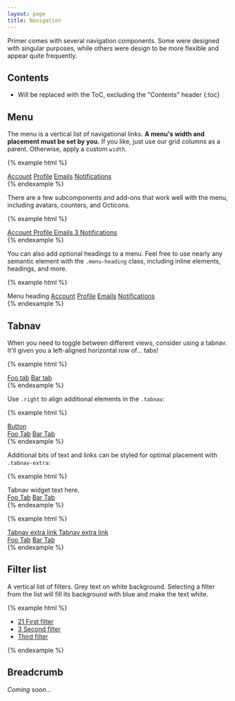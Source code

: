 ```yaml
---
layout: page
title: Navigation
---
```


Primer comes with several navigation components. Some were designed with singular purposes, while others were design to be more flexible and appear quite frequently.

## Contents

* Will be replaced with the ToC, excluding the "Contents" header
{:toc}

## Menu

The menu is a vertical list of navigational links. **A menu's width and placement must be set by you.** If you like, just use our grid columns as a parent. Otherwise, apply a custom `width`.

{% example html %}
<nav class="menu">
  <a class="menu-item selected" href="#">Account</a>
  <a class="menu-item" href="#">Profile</a>
  <a class="menu-item" href="#">Emails</a>
  <a class="menu-item" href="#">Notifications</a>
</nav>
{% endexample %}

There are a few subcomponents and add-ons that work well with the menu, including avatars, counters, and Octicons.

{% example html %}
<nav class="menu">
  <a class="menu-item selected" href="#">
    <span class="octicon octicon-tools"></span>
    Account
  </a>
  <a class="menu-item" href="#">
    <span class="octicon octicon-person"></span>
    Profile
  </a>
  <a class="menu-item" href="#">
    <span class="octicon octicon-mail"></span>
    Emails
  </a>
  <a class="menu-item" href="#">
    <span class="octicon octicon-radio-tower"></span>
    <span class="counter">3</span>
    Notifications
  </a>
</nav>
{% endexample %}

You can also add optional headings to a menu. Feel free to use nearly any semantic element with the `.menu-heading` class, including inline elements, headings, and more.

{% example html %}
<nav class="menu">
  <span class="menu-heading">Menu heading</span>
  <a class="menu-item selected" href="#">Account</a>
  <a class="menu-item" href="#">Profile</a>
  <a class="menu-item" href="#">Emails</a>
  <a class="menu-item" href="#">Notifications</a>
</nav>
{% endexample %}


## Tabnav

When you need to toggle between different views, consider using a tabnav. It'll given you a left-aligned horizontal row of... tabs!

{% example html %}
<div class="tabnav">
  <nav class="tabnav-tabs">
    <a href="#" class="tabnav-tab selected">Foo tab</a>
    <a href="#" class="tabnav-tab">Bar tab</a>
  </nav>
</div>
{% endexample %}

Use `.right` to align additional elements in the `.tabnav`:

{% example html %}
<div class="tabnav">
  <a class="btn btn-sm right" href="#">Button</a>
  <nav class="tabnav-tabs">
    <a href="#" class="tabnav-tab selected">Foo Tab</a>
    <a href="#" class="tabnav-tab">Bar Tab</a>
  </nav>
</div>
{% endexample %}

Additional bits of text and links can be styled for optimal placement with `.tabnav-extra`:

{% example html %}
<div class="tabnav">
  <div class="tabnav-extra right">
    Tabnav widget text here.
  </div>
  <nav class="tabnav-tabs">
    <a href="#" class="tabnav-tab selected">Foo Tab</a>
    <a href="#" class="tabnav-tab">Bar Tab</a>
  </nav>
</div>
{% endexample %}

{% example html %}
<div class="tabnav">
  <div class="right">
    <a class="tabnav-extra" href="#">
      Tabnav extra link
    </a>
    <a class="tabnav-extra" href="#">
      Tabnav extra link
    </a>
  </div>
  <nav class="tabnav-tabs">
    <a href="#" class="tabnav-tab selected">Foo Tab</a>
    <a href="#" class="tabnav-tab">Bar Tab</a>
  </nav>
</div>
{% endexample %}

## Filter list

A vertical list of filters. Grey text on white background. Selecting a filter from the list will fill its background with blue and make the text white.

{% example html %}
<ul class="filter-list">
  <li>
    <a href="#" class="filter-item selected">
      <span class="count">21</span>
      First filter
    </a>
  </li>
  <li>
    <a href="#" class="filter-item">
      <span class="count">3</span>
      Second filter
    </a>
  </li>
  <li>
    <a href="#" class="filter-item">
      Third filter
    </a>
  </li>
</ul>
{% endexample %}

## Breadcrumb

*Coming soon...*
